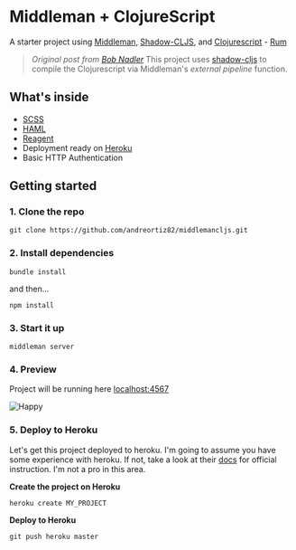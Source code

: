 # Middleman + ClojureScript

A starter project using [Middleman](http://middlemanapp.com), [Shadow-CLJS](https://github.com/thheller/shadow-cljs), and [Clojurescript](https://clojurescript.org/) -  [Rum](https://github.com/tonsky/rum)


>_Original post from [Bob Nadler](http://bobnadler.com/articles/2018/01/28/clojurescript-with-middleman-via-shadow-cljs.html)_
This project uses [shadow-cljs](https://github.com/thheller/shadow-cljs) to compile the Clojurescript via Middleman's _external pipeline_ function.

## What's inside
- [SCSS](https://sass-lang.com/)
- [HAML](http://haml.info/)
- [Reagent](https://github.com/reagent-project/reagent)
- Deployment ready on [Heroku](https://heroku.com)
- Basic HTTP Authentication

## Getting started

### 1. Clone the repo
```
git clone https://github.com/andreortiz82/middlemancljs.git
```

### 2. Install dependencies
```
bundle install
```
and then...
```
npm install
```
### 3. Start it up
```
middleman server
```

### 4. Preview
Project will be running here [localhost:4567](http://localhost:4567)

![Happy](https://media.giphy.com/media/nDSlfqf0gn5g4/giphy.gif)

### 5. Deploy to Heroku

Let's get this project deployed to heroku. I'm going to assume you have some experience with heroku. If not, take a look at their [docs](https://heroku.com/docs) for official instruction. I'm not a pro in this area.

**Create the project on Heroku**
```
heroku create MY_PROJECT
```

**Deploy to Heroku**
```
git push heroku master
```
